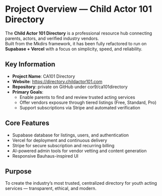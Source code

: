 # Project Overview — Child Actor 101 Directory

The **Child Actor 101 Directory** is a professional resource hub connecting parents, actors, and verified industry vendors.  
Built from the Mkdirs framework, it has been fully refactored to run on **Supabase + Vercel** with a focus on simplicity, speed, and reliability.

## Key Information
- **Project Name**: CA101 Directory  
- **Website**: https://directory.childactor101.com  
- **Repository**: private on GitHub under cor9/ca101directory  
- **Primary Goals**:
  - Enable parents to find and review trusted acting services
  - Offer vendors exposure through tiered listings (Free, Standard, Pro)
  - Support subscriptions via Stripe and automated verification

## Core Features
- Supabase database for listings, users, and authentication  
- Vercel for deployment and continuous delivery  
- Stripe for secure subscription and recurring billing  
- AI-powered admin tools for vendor vetting and content generation  
- Responsive Bauhaus-inspired UI

## Purpose
To create the industry’s most trusted, centralized directory for youth acting services — transparent, ethical, and modern.
